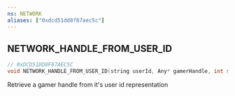 ```yaml
---
ns: NETWORK
aliases: ["0xdcd51dd8f87aec5c"]
---
```

## NETWORK_HANDLE_FROM_USER_ID

```c
// 0xDCD51DD8F87AEC5C
void NETWORK_HANDLE_FROM_USER_ID(string userId, Any* gamerHandle, int sizeOfData);
```

Retrieve a gamer handle from it's user id representation

